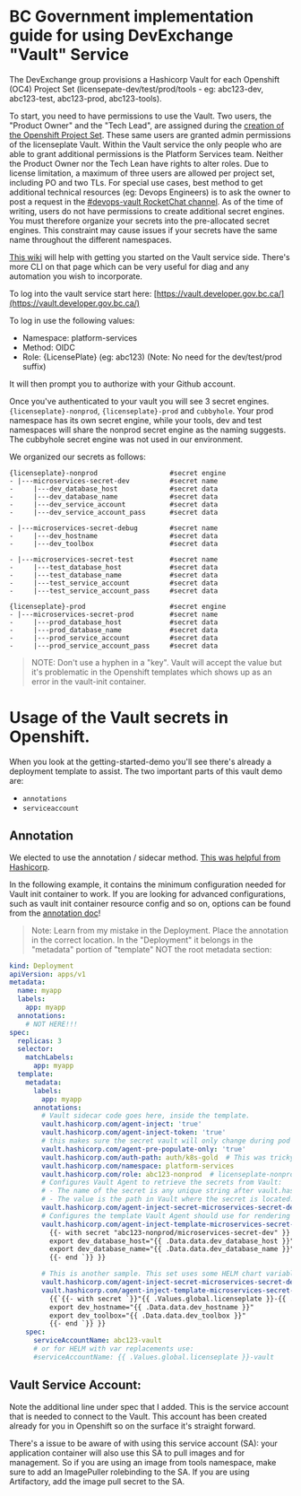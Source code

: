 # BC Government implementation guide for using DevExchange "Vault" Service

The DevExchange group provisions a Hashicorp Vault for each Openshift (OC4) Project Set (licensepate-dev/test/prod/tools - eg: abc123-dev, abc123-test, abc123-prod, abc123-tools).

To start, you need to have permissions to use the Vault. Two users, the "Product Owner" and the "Tech Lead", are assigned during the [creation of the Openshift Project Set](https://registry.developer.gov.bc.ca/). These same users are granted admin permissions of the licenseplate Vault. Within the Vault service the only people who are able to grant additional permissions is the Platform Services team. Neither the Product Owner nor the Tech Lean have rights to alter roles. Due to license limitation, a maximum of three users are allowed per project set, including PO and two TLs. For special use cases, best method to get additional technical resources (eg: Devops Engineers) is to ask the owner to post a request in the [#devops-vault RocketChat channel](https://chat.developer.gov.bc.ca/channel/devops-vault). As of the time of writing, users do not have permissions to create additional secret engines. You must therefore organize your secrets into the pre-allocated secret engines. This constraint may cause issues if your secrets have the same name throughout the different namespaces.

[This wiki](https://github.com/BCDevOps/openshift-wiki/blob/master/docs/Vault/VaultGettingStarted.md) will help with getting you started on the Vault service side. There's more CLI on that page which can be very useful for diag and any automation you wish to incorporate.

To log into the vault service start here: [https://vault.developer.gov.bc.ca/](https://vault.developer.gov.bc.ca/)

To log in use the following values:

- Namespace: platform-services
- Method: OIDC
- Role: {LicensePlate}  (eg: abc123) (Note: No need for the dev/test/prod suffix)

It will then prompt you to authorize with your Github account.

Once you've authenticated to your vault you will see 3 secret engines. `{licenseplate}-nonprod`, `{licenseplate}-prod` and `cubbyhole`. Your prod namespace has its own secret engine, while your tools, dev and test namespaces will share the nonprod secret engine as the naming suggests. The cubbyhole secret engine was not used in our environment.

We organized our secrets as follows:

```
{licenseplate}-nonprod                  #secret engine
- |---microservices-secret-dev          #secret name
-     |---dev_database_host             #secret data
-     |---dev_database_name             #secret data
-     |---dev_service_account           #secret data
-     |---dev_service_account_pass      #secret data

- |---microservices-secret-debug        #secret name
-     |---dev_hostname                  #secret data
-     |---dev_toolbox                   #secret data

- |---microservices-secret-test         #secret name
-     |---test_database_host            #secret data
-     |---test_database_name            #secret data
-     |---test_service_account          #secret data
-     |---test_service_account_pass     #secret data

{licenseplate}-prod                     #secret engine
- |---microservices-secret-prod         #secret name
-     |---prod_database_host            #secret data
-     |---prod_database_name            #secret data
-     |---prod_service_account          #secret data
-     |---prod_service_account_pass     #secret data
```

> NOTE: Don't use a hyphen in a "key".  Vault will accept the value but it's problematic in the Openshift templates which shows up as an error in the vault-init container.

# Usage of the Vault secrets in Openshift.

When you look at the getting-started-demo you'll see there's already a deployment template to assist. The two important parts of this vault demo are:
- `annotations`
- `serviceaccount`

## Annotation
We elected to use the annotation / sidecar method. [This was helpful from Hashicorp](https://www.vaultproject.io/docs/platform/k8s/injector/examples).

In the following example, it contains the minimum configuration needed for Vault init container to work. If you are looking for advanced configurations, such as vault init container resource config and so on, options can be found from the [annotation doc](https://www.vaultproject.io/docs/platform/k8s/injector/annotations)!

> Note: Learn from my mistake in the Deployment. Place the annotation in the correct location. In the "Deployment" it belongs in the "metadata" portion of "template" NOT the root metadata section:

```yaml
kind: Deployment
apiVersion: apps/v1
metadata:
  name: myapp
  labels:
    app: myapp
  annotations:
    # NOT HERE!!!
spec:
  replicas: 3
  selector:
    matchLabels:
      app: myapp
  template:
    metadata:
      labels:
        app: myapp
      annotations:
        # Vault sidecar code goes here, inside the template.
        vault.hashicorp.com/agent-inject: 'true'
        vault.hashicorp.com/agent-inject-token: 'true'
        # this makes sure the secret vault will only change during pod restart:
        vault.hashicorp.com/agent-pre-populate-only: 'true'
        vault.hashicorp.com/auth-path: auth/k8s-gold  # This was tricky.  Be sure to use k8s-silver, k8s-gold, or k8s-golddr
        vault.hashicorp.com/namespace: platform-services
        vault.hashicorp.com/role: abc123-nonprod  # licenseplate-nonprod or licenseplate-prod are your options
        # Configures Vault Agent to retrieve the secrets from Vault:
        # - The name of the secret is any unique string after vault.hashicorp.com/agent-inject-secret-<name>
        # - The value is the path in Vault where the secret is located.
        vault.hashicorp.com/agent-inject-secret-microservices-secret-dev: abc123-nonprod/microservices-secret-dev
        # Configures the template Vault Agent should use for rendering a secret:
        vault.hashicorp.com/agent-inject-template-microservices-secret-dev: |
          {{- with secret "abc123-nonprod/microservices-secret-dev" }}
          export dev_database_host="{{ .Data.data.dev_database_host }}"
          export dev_database_name="{{ .Data.data.dev_database_name }}"
          {{- end `}} }}

        # This is another sample. This set uses some HELM chart variable replacements. There's a bit of magic with the ` symbol in the agent-inject-template section. It also required some additional braces {}. You can use this as an example of what worked for me.
        vault.hashicorp.com/agent-inject-secret-microservices-secret-debug: {{ .Values.global.licenseplate }}-{{ .Values.global.vault_engine }}/microservices-secret-debug
        vault.hashicorp.com/agent-inject-template-microservices-secret-debug: |
          {{`{{- with secret `}}"{{ .Values.global.licenseplate }}-{{ .Values.global.vault_engine }}/microservices-secret-debug"{{` }}
          export dev_hostname="{{ .Data.data.dev_hostname }}"
          export dev_toolbox="{{ .Data.data.dev_toolbox }}"
          {{- end `}} }}
    spec:
      serviceAccountName: abc123-vault
      # or for HELM with var replacements use:
      #serviceAccountName: {{ .Values.global.licenseplate }}-vault

```

## Vault Service Account:

Note the additional line under spec that I added. This is the service account that is needed to connect to the Vault. This account has been created already for you in Openshift so on the surface it's straight forward.

There's a issue to be aware of with using this service account (SA): your application container will also use this SA to pull images and for management. So if you are using an image from tools namespace, make sure to add an ImagePuller rolebinding to the SA. If you are using Artifactory, add the image pull secret to the SA.

